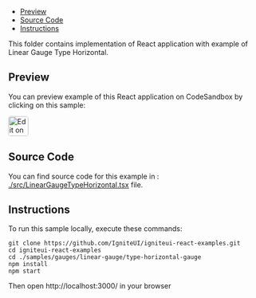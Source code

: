 <!-- NOTE: do not change this file because it will be auto re-generated from template file: -->
<!-- https://github.com/IgniteUI/igniteui-react-examples/tree/master/templates/sample/ReadMe.md -->

<!-- ## Table of Contents -->
- [Preview](#Preview)
- [Source Code](#Source-Code)
- [Instructions](#Instructions)

This folder contains implementation of React application with example of Linear Gauge Type Horizontal.
<!-- in the Linear Gauge component -->
<!-- [Linear Gauge](https://infragistics.com/Reactsite/components/linear-gauge.html) -->

## Preview

You can preview example of this React application on CodeSandbox by clicking on this sample:

<html lang="en" xmlns="http://www.w3.org/1999/xhtml">
    <body>
        <a target="_blank" href="https://codesandbox.io/s/github/IgniteUI/igniteui-react-examples/tree/master/samples/gauges/linear-gauge/type-horizontal-gauge?fontsize=14&hidenavigation=1&theme=dark&view=preview&file=/src/LinearGaugeTypeHorizontal.tsx" rel="noopener noreferrer">
            <img height="40px" style="border-radius: 0.25rem" alt="Edit on CodeSandbox" src="https://static.infragistics.com/xplatform/images/sandbox/code.png"/>
        </a>
        <!-- <a target="_blank"
href="https://codesandbox.io/s/github/IgniteUI/igniteui-react-examples/tree/master/samples/maps/geo-map/binding-csv-points?fontsize=14&hidenavigation=1&theme=dark&view=preview">
            <img alt="Edit Sample" src="https://codesandbox.io/static/img/play-codesandbox.svg"/>
        </a> -->
        <!-- <a target="_blank" style="margin-left: 0.5rem"
href="https://codesandbox.io/embed/github/IgniteUI/igniteui-react-examples/tree/master/samples/gauges/linear-gauge/type-horizontal-gauge?fontsize=14&hidenavigation=1&theme=dark&view=preview&file=/src/LinearGaugeTypeHorizontal.tsx">
            <img height="40px" style="border-radius: 5px" alt="View on CodeSandbox" src="https://static.infragistics.com/xplatform/images/sandbox/view.png"/>
        </a> -->
        <!-- <a target="_blank"
href="https://codesandbox.io/embed/github/IgniteUI/igniteui-react-examples/tree/master/samples/maps/geo-map/binding-csv-points?fontsize=14&hidenavigation=1&theme=dark&view=preview">
            <img alt="View on CodeSandbox" src="https://static.infragistics.com/xplatform/images/sandbox/view.png"/>
        </a>
https://codesandbox.io/embed/react-treemap-overview-rtb45
https://codesandbox.io/static/img/play-codesandbox.svg
https://codesandbox.io/embed/react-treemap-overview-rtb45?view=browser -->
    </body>
</html>

<!-- ## Sample Preview -->

<!-- <iframe
  src="https://codesandbox.io/embed/github/IgniteUI/igniteui-react-examples/tree/master/samples/gauges/linear-gauge/type-horizontal-gauge?fontsize=14&hidenavigation=1&theme=dark&view=preview&file=/src/LinearGaugeTypeHorizontal.tsx"
  style="width:100%; height:400px; border:0; border-radius: 4px; overflow:hidden;"
  allow="accelerometer; ambient-light-sensor; camera; encrypted-media; geolocation; gyroscope; hid; microphone; midi; payment; usb; vr"
  sandbox="allow-forms allow-modals allow-popups allow-presentation allow-same-origin allow-scripts"
></iframe> -->

## Source Code

You can find source code for this example in :
[./src/LinearGaugeTypeHorizontal.tsx](./src/LinearGaugeTypeHorizontal.tsx) file.

<!-- The following section provides source code from:
`./src/LinearGaugeTypeHorizontal.tsx` file: -->

<!-- ```tsx
import { IgrLinearGauge } from 'igniteui-react-gauges';
import { IgrLinearGraphRange } from 'igniteui-react-gauges';
import { IgrLinearGaugeModule } from 'igniteui-react-gauges';
import { LinearScaleOrientation } from 'igniteui-react-gauges';
import { LinearGraphNeedleShape } from 'igniteui-react-gauges';
import * as React from 'react';

IgrLinearGaugeModule.register();

export default class LinearGaugeTypeHorizontal extends React.Component {

    constructor(props: any) {
        super(props);

        this.onCreateGaugeOrange = this.onCreateGaugeOrange.bind(this);
        this.onCreateGaugeGreen = this.onCreateGaugeGreen.bind(this);
        this.onCreateGaugeRed = this.onCreateGaugeRed.bind(this);
    }

    public onCreateGaugeGreen(component: IgrLinearGauge) {
        this.renderGauge(component, 80, ["#008000", "#10b401", "#45ec03", "#2efa2e"]);
    }
    public onCreateGaugeOrange(component: IgrLinearGauge) {
        this.renderGauge(component, 60, ["#e29b03", "#fdb417", "#fdc957", "#fdd682"]);
    }
    public onCreateGaugeRed(component: IgrLinearGauge) {
        this.renderGauge(component, 40, ["#cf0000", "#ff0000", "#fd3939", "#fa6363"]);
    }

    public render() {
        return (
            <div className="igContainer"  >
                <IgrLinearGauge
                    ref={this.onCreateGaugeGreen}
                    height="120px"
                    width="100%"/>
                <IgrLinearGauge
                    ref={this.onCreateGaugeOrange}
                    height="120px"
                    width="100%"/>
                <IgrLinearGauge
                    ref={this.onCreateGaugeRed}
                    height="120px"
                    width="100%"/>
            </div>
        );
    }

    public renderGauge(gauge: IgrLinearGauge, value: number, colors: string[]) {

        if (!gauge) { return; }

        gauge.orientation = LinearScaleOrientation.Horizontal;
        gauge.value = value;

        gauge.value = value;
        gauge.minimumValue = 0;
        gauge.maximumValue = 100;
        gauge.interval = 10;
        gauge.labelInterval = gauge.interval;
        gauge.labelExtent = 0.0;
        gauge.transitionDuration = 500;

        // setting extent of gauge scale
        gauge.scaleInnerExtent = 0.25;
        gauge.scaleOuterExtent = 0.8;
        gauge.scaleStartExtent = 0.05;
        gauge.scaleEndExtent = 0.95;

        gauge.rangeBrushes  = colors;
        gauge.rangeOutlines = colors;

        const rangeSpan = gauge.maximumValue - gauge.minimumValue;
        const rangeValueInterval = rangeSpan / colors.length;

        gauge.ranges.clear();
        for (let i = 0; i < colors.length; i++) {
            const color = colors[i];
            const range = new IgrLinearGraphRange({});
            range.startValue = rangeValueInterval * i;
            range.endValue   = rangeValueInterval * (i + 1);
            range.brush = color;
            range.outline = color;
            range.innerStartExtent = gauge.scaleInnerExtent;
            range.innerEndExtent   = gauge.scaleInnerExtent;
            range.outerStartExtent = gauge.scaleOuterExtent;
            range.outerEndExtent   = gauge.scaleOuterExtent;
            gauge.ranges.add(range);
        }

        // setting appearance of needle
        gauge.isNeedleDraggingEnabled = true;
        gauge.needleShape = LinearGraphNeedleShape.Needle;
        gauge.needleBrush = "#494949";
        gauge.needleOutline = "#494949";
        gauge.needleStrokeThickness = 1;
        gauge.needleOuterExtent = 0.9;
        gauge.needleInnerExtent = gauge.scaleInnerExtent + 0.1;
        gauge.needleBreadth = 10;

        // setting appearance of major ticks
        gauge.tickBrush = "gray";
        gauge.tickStartExtent = gauge.scaleInnerExtent - 0.15;
        gauge.tickEndExtent   = gauge.scaleInnerExtent;
        gauge.tickStrokeThickness = 1;

        // setting appearance of minor ticks
        gauge.minorTickBrush = "gray";
        gauge.minorTickStartExtent = gauge.scaleInnerExtent - 0.075;
        gauge.minorTickEndExtent   = gauge.scaleInnerExtent;
        gauge.minorTickStrokeThickness = 1;
        gauge.minorTickCount = (gauge.interval / 2) - 1;

        gauge.backingBrush = "transparent";
        gauge.backingOutline = "transparent";

        // setting extent of gauge scale
        gauge.scaleStrokeThickness = 0;
        gauge.scaleBrush   = "#e0dfdf";
        gauge.scaleOutline = "#e0dfdf";

    }

}

``` -->

## Instructions
To run this sample locally, execute these commands:

```
git clone https://github.com/IgniteUI/igniteui-react-examples.git
cd igniteui-react-examples
cd ./samples/gauges/linear-gauge/type-horizontal-gauge
npm install
npm start

```

Then open http://localhost:3000/ in your browser

